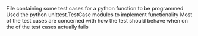 File containing some test cases for a python function to be programmed
Used the python unittest.TestCase modules to implement functionality
Most of the test cases are concerned with how the test should behave when on the of the test cases actually fails
